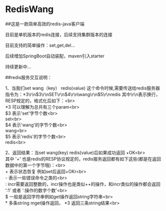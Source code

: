 # RedisWang

##这是一款简单高效的redis-java客户端


目前是单机版本的redis连接，后续支持集群版本的连接

目前支持的简单操作：set,get,del...

后续增加SpringBoot自动装配，maven引入starter

持续更新中...


##redis服务交互说明：

1、当我们set wang（key） redis(value) 这个命令时候,需要传送给redis服务器指令为：*3\r\n$3\r\nSET\r\n$4\r\n\wang\r\n$5\r\nredis
其中\r\n表示换行，RESP规定的，格式化后如下：\<br>  
    *3 可以理解为总共有三个param\<br>  
    $3 表示'set'字节个数\<br>  
    set\<br>  
    $4 表示'wang'的字节个数\<br>  
    wang\<br>  
    $5 表示'redis'的字节个数\<br>  
    redis\<br>  
    
2、返回结果：当set wang(key) redis(value)后如果成功返回 +OK\<br>  
其中 '+' 也是redis的RESP协议规定的，redis服务返回都有如下这些(都是在返回数据中的第一个字节哦)：\<br>  
    + 表示状态恢复 例如set后返回+OKr\<br>  
    - 表示一些错误命令之类的\<br>  
    : incr需要返回整数的，incr操作也是类似++的操作，和incr类似的操作都会返回 ':1' 或者 ':操作的数字个数'\<br>  
    $ 一般是返回字符串例如get操作返回string字符串\<br>  
    * 多条string mget操作返回， *3 返回三条string结果\<br>  
